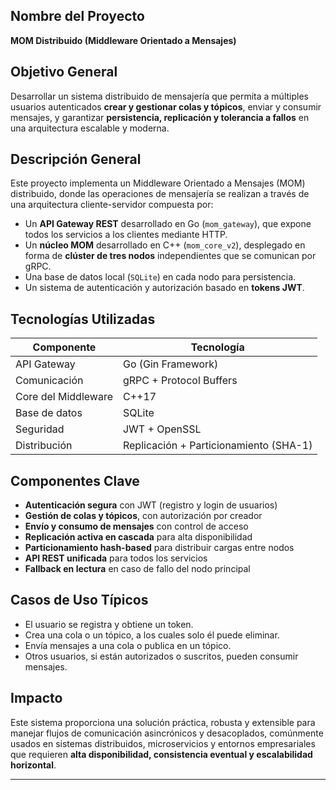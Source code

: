 
## Nombre del Proyecto
**MOM Distribuido (Middleware Orientado a Mensajes)**

## Objetivo General
Desarrollar un sistema distribuido de mensajería que permita a múltiples usuarios autenticados **crear y gestionar colas y tópicos**, enviar y consumir mensajes, y garantizar **persistencia, replicación y tolerancia a fallos** en una arquitectura escalable y moderna.

## Descripción General
Este proyecto implementa un Middleware Orientado a Mensajes (MOM) distribuido, donde las operaciones de mensajería se realizan a través de una arquitectura cliente-servidor compuesta por:

- Un **API Gateway REST** desarrollado en Go (`mom_gateway`), que expone todos los servicios a los clientes mediante HTTP.
- Un **núcleo MOM** desarrollado en C++ (`mom_core_v2`), desplegado en forma de **clúster de tres nodos** independientes que se comunican por gRPC.
- Una base de datos local (`SQLite`) en cada nodo para persistencia.
- Un sistema de autenticación y autorización basado en **tokens JWT**.

## Tecnologías Utilizadas
| Componente         | Tecnología               |
|--------------------|---------------------------|
| API Gateway        | Go (Gin Framework)       |
| Comunicación       | gRPC + Protocol Buffers  |
| Core del Middleware| C++17                    |
| Base de datos      | SQLite                   |
| Seguridad          | JWT + OpenSSL            |
| Distribución       | Replicación + Particionamiento (SHA-1) |

## Componentes Clave
- **Autenticación segura** con JWT (registro y login de usuarios)
- **Gestión de colas y tópicos**, con autorización por creador
- **Envío y consumo de mensajes** con control de acceso
- **Replicación activa en cascada** para alta disponibilidad
- **Particionamiento hash-based** para distribuir cargas entre nodos
- **API REST unificada** para todos los servicios
- **Fallback en lectura** en caso de fallo del nodo principal

## Casos de Uso Típicos
- El usuario se registra y obtiene un token.
- Crea una cola o un tópico, a los cuales solo él puede eliminar.
- Envía mensajes a una cola o publica en un tópico.
- Otros usuarios, si están autorizados o suscritos, pueden consumir mensajes.

## Impacto
Este sistema proporciona una solución práctica, robusta y extensible para manejar flujos de comunicación asincrónicos y desacoplados, comúnmente usados en sistemas distribuidos, microservicios y entornos empresariales que requieren **alta disponibilidad, consistencia eventual y escalabilidad horizontal**.

---
